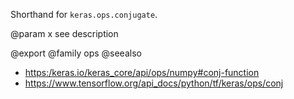 Shorthand for `keras.ops.conjugate`.

@param x
see description

@export
@family ops
@seealso
+ <https:/keras.io/keras_core/api/ops/numpy#conj-function>
+ <https://www.tensorflow.org/api_docs/python/tf/keras/ops/conj>
